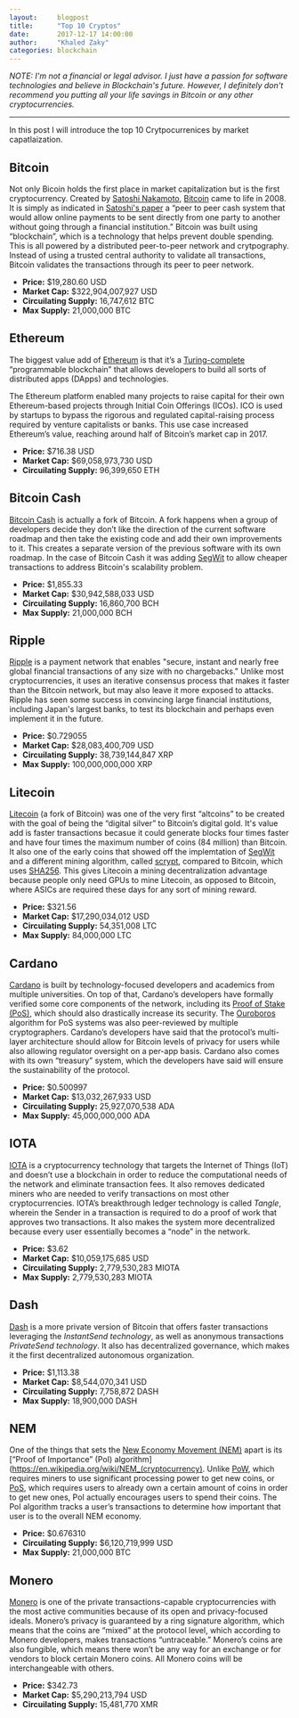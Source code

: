 ```yaml
---
layout:     blogpost
title:      "Top 10 Cryptos"
date:       2017-12-17 14:00:00
author:     "Khaled Zaky"
categories: blockchain
---
```


*NOTE: I'm not a financial or legal advisor. I just have a passion for software technologies and believe in Blockchain's future. However, I definitely don't recommend you putting all your life savings in Bitcoin or any other cryptocurrencies.*

---
In this post I will introduce the top 10 Crytpocurrenices by market capatlaization.

## Bitcoin
Not only Bicoin holds the first place in market capitalization but is the first cryptocurrency. Created by [Satoshi Nakamoto](https://en.wikipedia.org/wiki/Satoshi_Nakamoto), [Bitcoin](https://bitcoin.org/) came to life in 2008. It is simply as indicated in [Satoshi's paper](https://bitcoin.org/bitcoin.pdf) a “peer to peer cash system that would allow online payments to be sent directly from one party to another without going through a financial institution.”
Bitcoin was built using “blockchain”, which is a technology that helps prevent double spending. This is all powered by a distributed peer-to-peer network and crytpography. Instead of using a trusted central authority to validate all transactions, Bitcoin validates the transactions through its peer to peer network.
* __Price:__ $19,280.60 USD
* __Market Cap:__ $322,904,007,927 USD
* __Circuilating Supply:__ 16,747,612 BTC
* __Max Supply:__ 21,000,000 BTC

## Ethereum
The biggest value add of [Ethereum](https://www.ethereum.org/) is that it’s a [Turing-complete](https://en.wikipedia.org/wiki/Turing_completeness) “programmable blockchain” that allows developers to build all sorts of distributed apps (DApps) and technologies.

The Ethereum platform enabled many projects to raise capital for their own Ethereum-based projects through Initial Coin Offerings (ICOs). ICO is used by startups to bypass the rigorous and regulated capital-raising process required by venture capitalists or banks. This use case increased Ethereum’s value, reaching around half of Bitcoin’s market cap in 2017.
* __Price:__ $716.38 USD 
* __Market Cap:__ $69,058,973,730 USD
* __Circuilating Supply:__ 96,399,650 ETH 

## Bitcoin Cash
[Bitcoin Cash](https://www.bitcoincash.org) is actually a fork of Bitcoin. A fork happens when a group of developers decide they don’t like the direction of the current software roadmap and then take the existing code and add their own improvements to it. This creates a separate version of the previous software with its own roadmap. In the case of Bitcoin Cash it was adding [SegWit](https://en.wikipedia.org/wiki/SegWit) to allow cheaper transactions to address Bitcoin's scalability problem.
* __Price:__ $1,855.33 
* __Market Cap:__ $30,942,588,033 USD 
* __Circuilating Supply:__ 16,860,700 BCH
* __Max Supply:__ 21,000,000 BCH

## Ripple
[Ripple](https://ripple.com/) is a payment network that enables "secure, instant and nearly free global financial transactions of any size with no chargebacks." Unlike most cryptocurrencies, it uses an iterative consensus process that makes it faster than the Bitcoin network, but may also leave it more exposed to attacks. Ripple has seen some success in convincing large financial institutions, including Japan's largest banks, to test its blockchain and perhaps even implement it in the future.
* __Price:__ $0.729055 
* __Market Cap:__ $28,083,400,709 USD 
* __Circuilating Supply:__ 38,739,144,847 XRP
* __Max Supply:__ 100,000,000,000 XRP

## Litecoin
[Litecoin](https://litecoin.com/) (a fork of Bitcoin) was one of the very first “altcoins” to be created with the goal of being the “digital silver” to Bitcoin’s digital gold. It's value add is faster transactions becasue it could generate blocks four times faster and have four times the maximum number of coins (84 million) than Bitcoin. It also one of the early coins that showed off the implemtation of [SegWit](https://en.wikipedia.org/wiki/SegWit) and a different mining algorithm, called [scrypt](https://en.wikipedia.org/wiki/Scrypt), compared to Bitcoin, which uses [SHA256](https://en.wikipedia.org/wiki/SHA-2). This gives Litecoin a mining decentralization advantage because people only need GPUs to mine Litecoin, as opposed to Bitcoin, where ASICs are required these days for any sort of mining reward.
* __Price:__ $321.56 
* __Market Cap:__ $17,290,034,012 USD 
* __Circuilating Supply:__ 54,351,008 LTC
* __Max Supply:__ 84,000,000 LTC

## Cardano
[Cardano](https://www.cardanohub.org/) is built by technology-focused developers and academics from multiple universities. 
On top of that, Cardano’s developers have formally verified some core components of the network, including its [Proof of Stake (PoS)](https://en.wikipedia.org/wiki/Proof-of-stake), which should also drastically increase its security. The [Ouroboros](https://cardanodocs.com/cardano/proof-of-stake/) algorithm for PoS systems was also peer-reviewed by multiple cryptographers. Cardano’s developers have said that the protocol’s multi-layer architecture should allow for Bitcoin levels of privacy for users while also allowing regulator oversight on a per-app basis. Cardano also comes with its own “treasury” system, which the developers have said will ensure the sustainability of the protocol.
* __Price:__ $0.500997 
* __Market Cap:__ $13,032,267,933 USD 
* __Circuilating Supply:__ 25,927,070,538 ADA
* __Max Supply:__ 45,000,000,000 ADA

## IOTA
[IOTA](https://iota.org/) is a cryptocurrency technology that targets the Internet of Things (IoT) and doesn’t use a blockchain in order to reduce the computational needs of the network and eliminate transaction fees. It also removes dedicated miners who are needed to verify transactions on most other cryptocurrencies. IOTA’s breakthrough ledger technology is called _Tangle_, wherein the Sender in a transaction is required to do a proof of work that approves two transactions. It also makes the system more decentralized because every user essentially becomes a “node” in the network.
* __Price:__ $3.62
* __Market Cap:__ $10,059,175,685 USD
* __Circuilating Supply:__ 2,779,530,283 MIOTA
* __Max Supply:__ 2,779,530,283 MIOTA

## Dash
[Dash](https://www.dash.org/) is a more private version of Bitcoin that offers faster transactions leveraging the _InstantSend technology_, as well as anonymous transactions _PrivateSend technology_. It also has decentralized governance, which makes it the first decentralized autonomous organization.
* __Price:__ $1,113.38 
* __Market Cap:__ $8,544,070,341 USD 
* __Circuilating Supply:__ 7,758,872 DASH
* __Max Supply:__ 18,900,000 DASH

## NEM
One of the things that sets the [New Economy Movement (NEM)](https://www.nem.io/) apart is its [“Proof of Importance” (PoI) algorithm](https://en.wikipedia.org/wiki/NEM_(cryptocurrency). Unlike [PoW](https://en.wikipedia.org/wiki/Proof-of-work_system), which requires miners to use significant processing power to get new coins, or [PoS](https://en.wikipedia.org/wiki/Proof-of-stake), which requires users to already own a certain amount of coins in order to get new ones, PoI actually encourages users to spend their coins. The PoI algorithm tracks a user’s transactions to determine how important that user is to the overall NEM economy.
* __Price:__ $0.676310 
* __Circuilating Supply:__ $6,120,719,999 USD 
* __Max Supply:__ 21,000,000 BTC

## Monero
[Monero](https://getmonero.org/) is one of the private transactions-capable cryptocurrencies with the most active communities because of its open and privacy-focused ideals. Monero’s privacy is guaranteed by a ring signature algorithm, which means that the coins are “mixed” at the protocol level, which according to Monero developers, makes transactions “untraceable.” Monero’s coins are also fungible, which means there won’t be any way for an exchange or for vendors to block certain Monero coins. All Monero coins will be interchangeable with others.
* __Price:__ $342.73
* __Market Cap:__ $5,290,213,794 USD 
* __Circuilating Supply:__ 15,481,770 XMR
